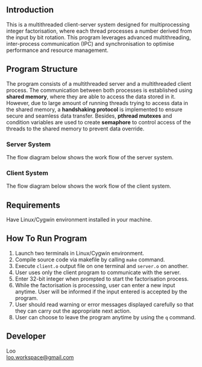 ## Introduction
This is a multithreaded client-server system designed for multiprocessing integer factorisation, where each thread processes a number derived from the input by bit rotation. This program leverages advanced multithreading, inter-process communication (IPC) and synchronisation to optimise performance and resource management.

## Program Structure
The program consists of a multithreaded server and a multithreaded client process. The communication between both processes is established using **shared memory**, where they are able to access the data stored in it. However, due to large amount of running threads trying to access data in the shared memory, a **handshaking protocol** is implemented to ensure secure and seamless data transfer. Besides, **pthread mutexes** and condition variables are used to create **semaphore** to control access of the threads to the shared memory to prevent data override.

### Server System
The flow diagram below shows the work flow of the server system.
[](/ServerFlowDiagram.png)

### Client System
The flow diagram below shows the work flow of the client system.
[](/ClientFlowDiagram.png)

## Requirements
Have Linux/Cygwin environment installed in your machine.

## How To Run Program
1. Launch two terminals in Linux/Cygwin environment.
2. Compile source code via makefile by calling `make` command.
3. Execute `client.o` output file on one terminal and `server.o` on another.
4. User uses only the client program to communicate with the server.
5. Enter 32-bit integer when prompted to start the factorisation process.
6. While the factorisation is processing, user can enter a new input anytime. User will be informed if the input entered is accepted by the program.
7. User should read warning or error messages displayed carefully so that they can carry out the appropriate next action.
8. User can choose to leave the program anytime by using the `q` command.

## Developer
Loo<br>
loo.workspace@gmail.com